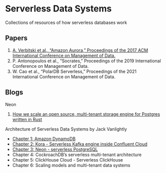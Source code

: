 # Serverless Data Systems

Collections of resources of how serverless databases work

## Papers

1. [A. Verbitski et al., “Amazon Aurora,” Proceedings of the 2017 ACM International Conference on Management of Data.](https://dx.doi.org/10.1145/3035918.3056101)
2. P. Antonopoulos et al., “Socrates,” Proceedings of the 2019 International Conference on Management of Data.
3. W. Cao et al., “PolarDB Serverless,” Proceedings of the 2021 International Conference on Management of Data.

## Blogs

Neon
1. [How we scale an open source, multi-tenant storage engine for Postgres written in Rust](https://neon.tech/blog/how-we-scale-an-open-source-multi-tenant-storage-engine-for-postgres-written-rust)


Architecture of Serverless Data Systems by Jack Vanlightly
- [Chapter 1: Amazon DynamoDB](https://jack-vanlightly.com/analyses/2023/11/14/amazon-dynamodb-asds-chapter-1)
- [Chapter 2: Kora - Serverless Kafka engine inside Confluent Cloud](https://jack-vanlightly.com/analyses/2023/11/14/kora-serverless-kafka-asds-chapter-2)
- [Chapter 3: Neon - serverless PostgreSQL](https://jack-vanlightly.com/analyses/2023/11/15/neon-serverless-postgresql-asds-chapter-3)
- Chapter 4: CockroachDB’s serverless multi-tenant architecture
- Chapter 5: ClickHouse Cloud - Serverless ClickHouse
- Chapter 6: Scaling models and multi-tenant data systems